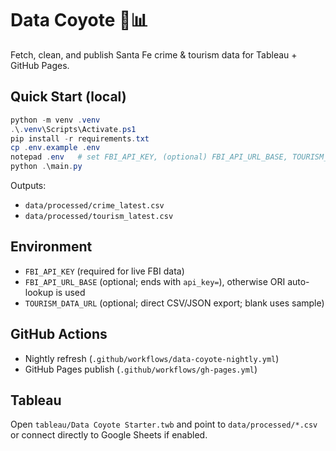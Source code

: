 # Data Coyote 🐺📊
Fetch, clean, and publish Santa Fe crime & tourism data for Tableau + GitHub Pages.

## Quick Start (local)
```powershell
python -m venv .venv
.\.venv\Scripts\Activate.ps1
pip install -r requirements.txt
cp .env.example .env
notepad .env   # set FBI_API_KEY, (optional) FBI_API_URL_BASE, TOURISM_DATA_URL
python .\main.py
```
Outputs:
- `data/processed/crime_latest.csv`
- `data/processed/tourism_latest.csv`

## Environment
- `FBI_API_KEY` (required for live FBI data)
- `FBI_API_URL_BASE` (optional; ends with `api_key=`), otherwise ORI auto-lookup is used
- `TOURISM_DATA_URL` (optional; direct CSV/JSON export; blank uses sample)

## GitHub Actions
- Nightly refresh (`.github/workflows/data-coyote-nightly.yml`)
- GitHub Pages publish (`.github/workflows/gh-pages.yml`)

## Tableau
Open `tableau/Data Coyote Starter.twb` and point to `data/processed/*.csv` or connect directly to Google Sheets if enabled.
